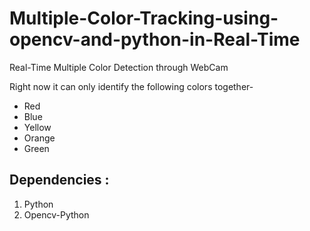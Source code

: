 # Multiple-Color-Tracking-using-opencv-and-python-in-Real-Time


Real-Time Multiple Color Detection through WebCam

Right now it can only identify the following colors together-

   * Red
   * Blue
   * Yellow
   * Orange
   * Green


## Dependencies :

1. Python
2. Opencv-Python
